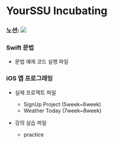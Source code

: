 # YourSSU Incubating
### 노션: <a href="https://ninth-sleep-ef8.notion.site/YourSSU-Incubating-86a3d9ba6d2646c5b17ada7328ae6559"><img src="https://img.shields.io/badge/Notion-ffffff?style=flat-square&logo=notion&logoColor=000000"/></a>

### Swift 문법
- 문법 예제 코드 실행 파일

### iOS 앱 프로그래밍 
- 실제 프로젝트 파일
    - SignUp Project (5week~6week)
    - Weather Today (7week~8week)

- 강의 실습 파일
    - practice
